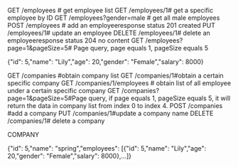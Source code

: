 GET       /employees                    # get employee list
GET       /employees/1# get a specific employee by ID
GET       /employees?gender=male        # get all male employees
POST      /employees                    # add an employeeresponse status 201 created
PUT       /employees/1# update an employee
DELETE    /employees/1# delete an employeeresponse status 204 no content
GET       /employees?page=1&pageSize=5# Page query, page equals 1, pageSize equals 5

{"id": 5,"name": "Lily","age": 20,"gender": "Female","salary": 8000}

GET       /companies    #obtain company list
GET       /companies/1#obtain a certain specific company
GET       /companies/1/employees  # obtain list of all employee under a certain specific company
GET       /companies?page=1&pageSize=5#Page query, if page equals 1, pageSize equals 5, it will return the data in company list from index 0 to index 4.
POST      /companies    #add a company
PUT       /companies/1#update a company name
DELETE    /companies/1# delete a company

COMPANY

{"id": 5,"name": "spring","employees": [{"id": 5,"name": "Lily","age": 20,"gender": "Female","salary": 8000},...]}